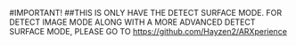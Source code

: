 #IMPORTANT!
##THIS IS ONLY HAVE THE DETECT SURFACE MODE. FOR DETECT IMAGE MODE ALONG WITH A MORE ADVANCED DETECT SURFACE MODE, PLEASE GO TO https://github.com/Hayzen2/ARXperience
